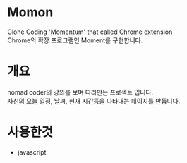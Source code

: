 # Momon
Clone Coding 'Momentum' that called Chrome extension  
Chrome의 확장 프로그램인 Moment를 구현합니다.

# 개요
nomad coder의 강의를 보며 따라만든 프로젝트 입니다.  
자신의 오늘 일정, 날씨, 현재 시간등을 나타내는 패이지를 만듭니다.

# 사용한것
* javascript
